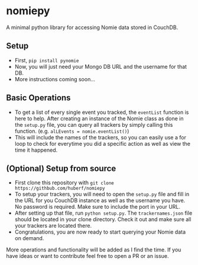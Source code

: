 # nomiepy
A minimal python library for accessing Nomie data stored in CouchDB.

## Setup
* First, `pip install pynomie`
* Now, you will just need your Mongo DB URL and the username for that DB.
* More instructions coming soon...

## Basic Operations
* To get a list of every single event you tracked, the `eventList` function is
  here to help. After creating an instance of the Nomie class as done in the
  `setup.py` file, you can query all trackers by simply calling this function.
  (e.g. `alLEvents = nomie.eventList()`)
* This will include the names of the trackers, so you can easily use a for loop
  to check for everytime you did a specific action as well as view the time it
  happened.

## (Optional) Setup from source
* First clone this repository with `git clone https://githbub.com/huberf/nomiepy`
* To setup your trackers, you will need to open the `setup.py` file and fill in
  the URL for you CouchDB instance as well as the username you have. No password
  is required. Make sure to include the port in your URL.
* After setting up that file, run `python setup.py`. The `trackernames.json` file should be located in
  your clone directory. Check it out and make sure all your trackers are located
  there.
* Congratulations, you are now ready to start querying your Nomie data on
  demand.

More operations and functionality will be added as I find the time. If you have
ideas or want to contribute feel free to open a PR or an issue.
